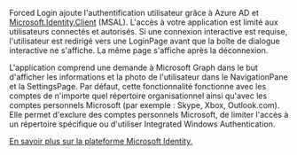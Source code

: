 ﻿Forced Login ajoute l'authentification utilisateur grâce à Azure AD et [Microsoft.Identity.Client](https://www.nuget.org/packages/Microsoft.Identity.Client) (MSAL). 
L'accès à votre application est limité aux utilisateurs connectés et autorisés. Si une connexion interactive est requise, l'utilisateur est redirigé vers une LoginPage avant que la boîte de dialogue interactive ne s'affiche. La même page s'affiche après la déconnexion.

L'application comprend une demande à Microsoft Graph dans le but d'afficher les informations et la photo de l'utilisateur dans le NavigationPane et la SettingsPage.  Par défaut, cette fonctionnalité fonctionne avec les comptes de n'importe quel répertoire organisationnel ainsi qu'avec les comptes personnels Microsoft (par exemple : Skype, Xbox, Outlook.com). Elle permet d'exclure des comptes personnels Microsoft, de limiter l'accès à un répertoire spécifique ou d'utiliser Integrated Windows Authentication.

[En savoir plus sur la plateforme Microsoft Identity.](https://docs.microsoft.com/azure/active-directory/develop/v2-overview)
